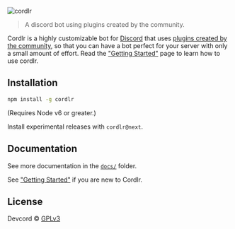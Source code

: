 ![cordlr](http://i.imgur.com/c8nEvPi.jpg)

> A discord bot using plugins created by the community.

Cordlr is a highly customizable bot for [Discord](https://discordapp.com/) that uses [plugins created by the community](https://npmjs.com/browse/keywords/cordlr), so that you can have a bot perfect for your server with only a small amount of effort.  Read the ["Getting Started"](docs/getting-started.md) page to learn how to use cordlr.

## Installation

```sh
npm install -g cordlr
```
(Requires Node v6 or greater.)

Install experimental releases with `cordlr@next`.

## Documentation

See more documentation in the [`docs/`](docs/) folder.

See ["Getting Started"](docs/getting-started.md) if you are new to Cordlr.

## License
Devcord © [GPLv3](LICENSE)
